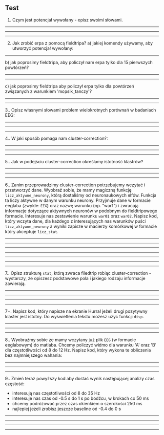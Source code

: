 Test 
----

1. Czym jest potencjał wywołany - 
   opisz swoimi słowami.
_________________________________________________________
_________________________________________________________
_________________________________________________________

2. Jak zrobić erpa z pomocą fieldtripa?
a) jakiej komendy używamy,
   aby utworzyć potencjał wywołany:
__________________________________

b) jak poprosimy fieldtripa, aby policzył nam erpa tylko dla 15 pierwszych powtórzeń?
___________________________________
___________________________________

c) jak poprosimy fieldtripa aby policzył erpa tylko dla powtórzeń związanych z warunkiem 'mopsik_tanczy'?
___________________________________
___________________________________

3.. Opisz własnymi słowami problem wielokrotnych porównań w badaniach EEG:
_________________________________________________________
_________________________________________________________
_________________________________________________________

4.. W jaki sposób pomaga nam cluster-correction?:
_________________________________________________________
_________________________________________________________
_________________________________________________________

5.. Jak w podejściu cluster-correction określamy istotność klastrów?
_________________________________________________________
_________________________________________________________
_________________________________________________________

6.. Zanim przeprowadzimy cluster-correction potrzebujemy wczytać i przetworzyć dane.
Wyobraź sobie, że mamy magiczną funkcję `licz_aktywne_neurony`, którą dostaliśmy od neuronaukowych elfów. Funkcja ta liczy aktywne w danym warunku neurony. Przyjmuje dane w formacie eeglaba (zwykle: `EEG`) oraz nazwę warunku (np. "war1") i zwracają informacje dotyczące aktywnych neuronów w podobnym do fieldtripowego formacie. Interesuje nas zestawienie warunku `war01` oraz `war02`. Napisz kod, który wczyta dane, dla każdego z interesujących nas warunków puści `licz_aktywne_neurony` a wyniki zapisze w macierzy komórkowej w formacie który akceptuje `licz_stat`.
_________________________________________________________
_________________________________________________________
_________________________________________________________
_________________________________________________________
_________________________________________________________
_________________________________________________________
_________________________________________________________

7.. Opisz strukturę `stat`, którą zwraca filedtrip robiąc cluster-correction - wystarczy, że opiszesz podstawowe pola i jakiego rodzaju informacje zawierają.
_________________________________________________________
_________________________________________________________
_________________________________________________________
_________________________________________________________

7+. Napisz kod, który napisze na ekranie Hurra! jeżeli drugi pozytywny klaster jest istotny.
Do wyświetlenia tekstu możesz użyć funkcji `disp`.
_________________________________________________________
_________________________________________________________
_________________________________________________________


8.. Wyobraźmy sobie że mamy wczytany już plik `EEG` (w formacie eeglabowym) do matlaba.
Chcemy policzyć widmo dla warunku 'A' oraz 'B' dla częstotliwości od 8 do 12 Hz.
Napisz kod, który wykona te obliczenia bez najmniejszego wahania:
_________________________________________________________
_________________________________________________________
_________________________________________________________

9.. Zmień teraz powyższy kod aby dostać wynik następującej analizy czas częstość:
* interesują nas częstotliwości od 8 do 35 Hz
* interesuje nas czas od -0.5 s do 1 s po bodźcu, w krokach co 50 ms
* chcemy podróżować przez czas okienkiem o szerokości 250 ms
* najlepiej jeżeli zrobisz jeszcze baseline od -0.4 do 0 s
_________________________________________________________
_________________________________________________________
_________________________________________________________
_________________________________________________________
